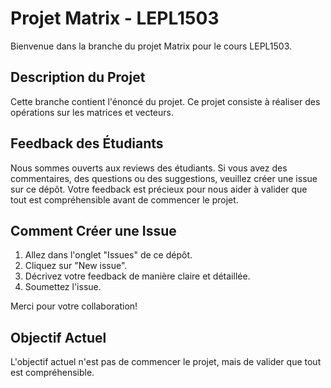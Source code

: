 # Projet Matrix - LEPL1503

Bienvenue dans la branche du projet Matrix pour le cours LEPL1503.

## Description du Projet

Cette branche contient l'énoncé du projet.
Ce projet consiste à réaliser des opérations sur les matrices et vecteurs.

## Feedback des Étudiants

Nous sommes ouverts aux reviews des étudiants. Si vous avez des commentaires, des questions ou des suggestions, veuillez créer une issue sur ce dépôt. Votre feedback est précieux pour nous aider à valider que tout est compréhensible avant de commencer le projet.

## Comment Créer une Issue

1. Allez dans l'onglet "Issues" de ce dépôt.
2. Cliquez sur "New issue".
3. Décrivez votre feedback de manière claire et détaillée.
4. Soumettez l'issue.

Merci pour votre collaboration!

## Objectif Actuel

L'objectif actuel n'est pas de commencer le projet, mais de valider que tout est compréhensible.
